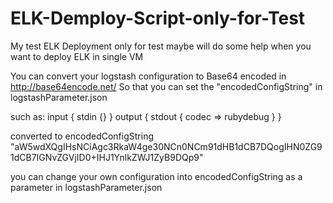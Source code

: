 # ELK-Demploy-Script-only-for-Test
My test ELK Deployment
only for test
maybe will do some help when you want to deploy ELK in single VM


You can convert your logstash configuration to Base64 encoded in http://base64encode.net/
So that you can set the "encodedConfigString" in logstashParameter.json


such as:
input  {
  stdin {}
}
output {
  stdout { codec => rubydebug }
}

converted to encodedConfigString "aW5wdXQgIHsNCiAgc3RkaW4ge30NCn0NCm91dHB1dCB7DQogIHN0ZG91dCB7IGNvZGVjID0+IHJ1YnlkZWJ1ZyB9DQp9"

you can change your own configuration into encodedConfigString as a parameter in logstashParameter.json
